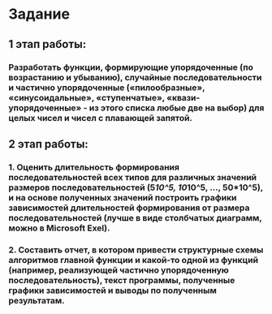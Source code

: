 # Задание
## 1 этап работы:
### Разработать функции, формирующие упорядоченные (по возрастанию и убыванию), случайные последовательности и частично упорядоченные («пилообразные», «синусоидальные», «ступенчатые», «квази-упорядоченные» - из этого списка любые две на выбор) для целых чисел и чисел с плавающей запятой.
## 2 этап работы:
### 1. Оценить длительность формирования последовательностей всех типов для различных значений размеров последовательностей (5*10^5, 10*10^5, …, 50*10^5), и на основе полученных значений построить графики зависимостей длительностей формирования от размера последовательностей (лучше в виде столбчатых диаграмм, можно в Microsoft Exel).
### 2. Составить отчет, в котором привести структурные схемы алгоритмов главной функции и какой-то одной из функций (например, реализующей частично упорядоченную последовательность), текст программы, полученные графики зависимостей и выводы по полученным результатам. 